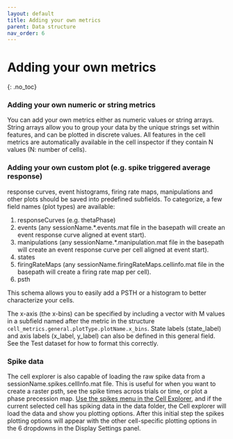 ```yaml
---
layout: default
title: Adding your own metrics
parent: Data structure
nav_order: 6
---
```

# Adding your own metrics
{: .no_toc}
### Adding your own numeric or string metrics
You can add your own metrics either as numeric values or string arrays. String arrays allow you to group your data by the unique strings set within features, and can be plotted in discrete values. All features in the cell metrics are automatically available in the cell inspector if they contain N values (N: number of cells).

### Adding your own custom plot (e.g. spike triggered average response)
response curves, event histograms, firing rate maps, manipulations and other plots should be saved into predefined subfields. To categorize, a few field names (plot types) are available:
1. responseCurves (e.g. thetaPhase)
2. events (any sessionName.*.events.mat file in the basepath will create an event response curve aligned at event start).
3. manipulations (any sessionName.*.manipulation.mat file in the basepath will create an event response curve per cell aligned at event start).
4. states 
5. firingRateMaps (any sessionName.firingRateMaps.cellinfo.mat file in the basepath will create a firing rate map per cell).
6. psth

This schema allows you to easily add a PSTH or a histogram to better characterize your cells.

The x-axis (the x-bins) can be specified by including a vector with M values in a subfield named after the metric in the structure `cell_metrics.general.plotType.plotName.x_bins`. State labels (state_label) and axis labels (x_label, y_label) can also be defined in this general field. See the Test dataset for how to format this correctly.

### Spike data
The cell explorer is also capable of loading the raw spike data from a sessionName.spikes.cellInfo.mat file. This is useful for when you want to create a raster psth, see the spike times across trials or time, or plot a phase precession map. [Use the spikes menu in the Cell Explorer]({{"/interface/spike-and-event-data/"|absolute_url}}), and if the current selected cell has spiking data in the data folder, the Cell explorer will load the data and show you plotting options. After this initial step the spikes plotting options will appear with the other cell-specific plotting options in the 6 dropdowns in the Display Settings panel.
